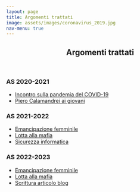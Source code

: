 ```yaml
---
layout: page
title: Argomenti trattati
image: assets/images/coronavirus_2019.jpg
nav-menu: true
---
```


<!-- Main -->
<div id="main" class="alt">

<!-- One -->
<section id="one">
	<div class="inner">
		<header class="major">
			<h1>Argomenti trattati</h1>
		</header>

<h3>AS 2020-2021</h3>
<ul>
	<li>
		<a href="/2023/02/03/incontro_sulla_pandemia_covid.html" >Incontro sulla pandemia del COVID-19</a>
	</li>
	<li>
		<a href="/2023/02/03/piero_calamandrei.html">Piero Calamandrei ai giovani</a>
	</li>
</ul>

<h3>AS 2021-2022</h3>
<ul>
	<li>
		<a href="/2023/02/03/incontro_sulla_pandemia_covid.html" >Emancipazione femminile</a>
	</li>
	<li>
		<a href="/2023/02/03/piero_calamandrei.html">Lotta alla mafia</a>
	</li>
		<li>
		<a href="/2023/02/03/sicurezza_informatica.html">Sicurezza informatica</a>
	</li>
</ul>

<h3>AS 2022-2023</h3>
<ul>
	<li>
		<a href="/2023/02/03/incontro_sulla_pandemia_covid.html" >Emancipazione femminile</a>
	</li>
	<li>
		<a href="/2023/02/03/piero_calamandrei.html">Lotta alla mafia</a>
	</li>
	<li>
		<a href="/2023/02/03/piero_calamandrei.html">Scrittura articolo blog</a>
	</li>
</ul>
</div>
